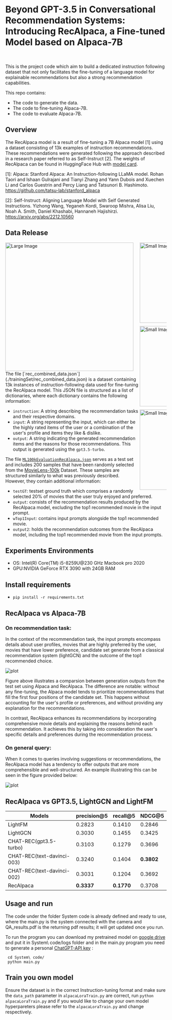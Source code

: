 # Beyond GPT-3.5 in Conversational Recommendation Systems: Introducing RecAlpaca, a Fine-tuned Model based on Alpaca-7B

<br />

This is the project code which aim to build a dedicated instruction following dataset that not only facilitates the fine-tuning of a language model for explainable recommendations but also a strong recommendation capabilities.

This repo contains:
- The code to generate the data.
- The code to fine-tuning Alpaca-7B.
- The code to evaluate Alpaca-7B.

## Overview

The RecAlpaca model is a result of fine-tuning a 7B Alpaca model [1] using a dataset consisting of 13k examples of instruction recommendations. These recommendations were generated following the approach described in a research paper referred to as Self-Instruct [2]. The weights of RecAlpaca can be found in HuggingFace Hub with [model card](https://huggingface.co/Allenpai/AlpacaLoraRec).

[1]: Alpaca: Stanford Alpaca: An Instruction-following LLaMA model. Rohan Taori and Ishaan Gulrajani and Tianyi Zhang and Yann Dubois and Xuechen Li and Carlos Guestrin and Percy Liang and Tatsunori B. Hashimoto. https://github.com/tatsu-lab/stanford_alpaca

[2]: Self-Instruct: Aligning Language Model with Self Generated Instructions. Yizhong Wang, Yeganeh Kordi, Swaroop Mishra, Alisa Liu, Noah A. Smith, Daniel Khashabi, Hannaneh Hajishirzi. https://arxiv.org/abs/2212.10560

## Data Release
<div>
  <img src="./imgs/pie.jpg" alt="Large Image" width="400px" style="float: left; margin-right: 20px;">
  <div style="float: right; width: calc(100% - 420px);">
    <img src="./imgs/inst.png" alt="Small Image 1" width="250px" style="margin-bottom: 10px;">
    <img src="./imgs/input.png" alt="Small Image 2" width="250px" style="margin-bottom: 10px;">
    <img src="./imgs/output.png" alt="Small Image 3" width="250px">
  </div>
</div>
The file [`rec_combined_data.json`](./trainingSet/rec_combined_data.json) is a dataset containing 13k instances of instruction-following data used for fine-tuning the RecAlpaca model. This JSON file is structured as a list of dictionaries, where each dictionary contains the following information:

- `instruction`: A string describing the recommendation tasks and their respective domains.
- `input`: A string representing the input, which can either be the highly rated items of the user or a combination of the user's profile and items they like & dislike.
- `output`: A string indicating the generated recommendation items and the reasons for those recommendations. This output is generated using the `gpt3.5-turbo`.

The file [`ML100kEvaluationRecAlpaca.json`](./testSet/ML100kEvaluationRecAlpaca.json) serves as a test set and includes 200 samples that have been randomly selected from the [MovieLens-100k](https://grouplens.org/datasets/movielens/100k/) Dataset. These samples are structured similarly to what was previously described. However, they contain additional information:

- `testGT`: testset ground truth which comprises a randomly selected 20% of movies that the user truly enjoyed and preferred.
- `output`: consists of the recommendation results produced by the RecAlpaca model, excluding the top1 recommended movie in the input prompt.
- `wTop1Input`: contains input prompts alongside the top1 recommended movie.
-  `output2`:  holds the recommendation outcomes from the RecAlpaca model, including the top1 recommended movie from the input prompts.

## Experiments Environments
 - OS: Intel(R) Core(TM) i5-8259U@230 GHz Macbook pro 2020
 - GPU:NVIDIA GeForce RTX 3090 with 24GB RAM

## Install requirements
 - ```pip install -r requirements.txt```

## RecAlpaca vs Alpaca-7B

### On recommendation task:

In the context of the recommendation task, the input prompts encompass details about user profiles, movies that are highly preferred by the user, movies that have lower preference, candidate set generate from a classical recommendation system (lightGCN) and the outcome of the top1 recommended choice.

 ![plot](./imgs/Flowchart.jpg) 

 Figure above illustrates a comparsion between generation outputs from the test set using Alpaca and RecAlpaca. The difference are notable: without any fine-tuning, the Alpaca model tends to prioritize recommendations that fill the first four positions of the candidate set. This happens without accounting for the user's profile or preferences, and without providing any explanation for the recommendations.

 In contrast, RecAlpaca enhances its recommendations by incorporating comprehensive movie details and explaining the reasons behind each recommendation. It achieves this by taking into consideration the user's specific details and preferences during the recommendation process.

### On general query:

When it comes to queries involving suggestions or recommendations, the RecAlpaca model has a tendency to offer outputs that are more comprehensible and well-structured. An example illustrating this can be seen in the figure provided below:

 ![plot](./imgs/Flowchart2.jpg) 

 

## RecAlpaca vs GPT3.5, LightGCN and LightFM

| Models | precision@5 | recall@5 | NDCG@5 |
|----------------|----------|-----------|-----------| 
| LightFM    | 0.2823      | 0.1410 | 0.2846 |
| LightGCN  | 0.3030 | 0.1455 | 0.3425 |
| CHAT-REC(gpt3.5-turbo) | 0.3103| 0.1279 | 0.3696 |
| CHAT-REC(text-davinci-003) | 0.3240     | 0.1404 | **0.3802**|
| CHAT-REC(text-davinci-002) | 0.3031  | 0.1204 |0.3692|
| RecAlpaca | **0.3337**        | **0.1770**         |0.3708|
## Usage and run
The code under the folder System code is already defined and ready to use, where the main.py is the system connected with the camera and QA_results.pdf is the returning pdf results; it will get updated once you run.

To run the program you can download my pretrained model on [google drive](https://drive.google.com/drive/folders/1bBdFgyOmAyaZJotF_79pKl8VIXhYggee?usp=sharing) and put it in System\ code/logs folder and in the main.py program you need to generate a personal [ChatGPT-API key](https://openai.com/blog/introducing-chatgpt-and-whisper-apis) :
```
 cd System\ code/
 python main.py
```

 ## Train you own model
Ensure the dataset is in the correct Instruction-tuning format and make sure the `data_path` parameter in `alpacaLoraTrain.py` are correct, run ```python alpacaLoraTrain.py``` and if you would like to change your own model hyperpareters please refer to the `alpacaLoraTrain.py` and change respectively.
